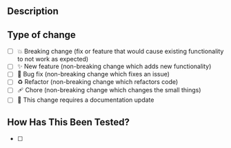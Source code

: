 ## Description

<!-- Please include a summary of the change and which issue is fixed. Please also include relevant motivation and context. List any dependencies that are required for this change. -->

## Type of change

<!-- Please delete options that are not relevant. -->

- [ ] 💥 Breaking change (fix or feature that would cause existing functionality to not work as expected)
- [ ] ✨ New feature (non-breaking change which adds new functionality)
- [ ] 🐛 Bug fix (non-breaking change which fixes an issue)
- [ ] ♻️ Refactor (non-breaking change which refactors code)
- [ ] 🩹 Chore (non-breaking change which changes the small things)
- [ ] 📝 This change requires a documentation update

## How Has This Been Tested?

<!-- Please describe the tests that you ran to verify your changes. Provide instructions so we can reproduce. Please also list any relevant details for your test configuration -->

- [ ]
